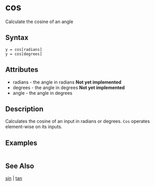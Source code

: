 # cos

Calculate the cosine of an angle

## Syntax

```
y = cos[radians]
y = cos[degrees]
```

## Attributes

- radians - the angle in radians **Not yet implemented**
- degrees - the angle in degrees **Not yet implemented**
- angle - the angle in degrees

## Description

Calculates the cosine of an input in radians or degrees. `Cos` operates element-wise on its inputs.

## Examples

```

```

## See Also

[sin](sin.md) | [tan](tan.md) 